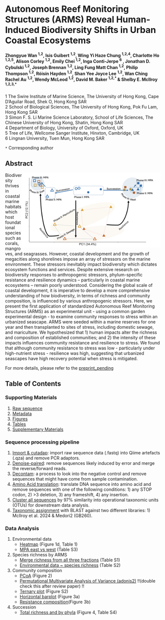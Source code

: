 # Autonomous Reef Monitoring Structures (ARMS) Reveal Human-Induced Biodiversity Shifts in Urban Coastal Ecosystems

#### Zhongyue Wan <sup>1,2</sup>, Isis Guibert <sup>1,2</sup>, Wing Yi Haze Chung <sup>1,2,4</sup>, Charlotte Ho <sup>1,2,5</sup>, Alison Corley <sup>1,2</sup>, Emily Chei <sup>1,2</sup>, Inga Conti-Jerpe <sup>6</sup> , Jonathan D. Cybulski <sup>1,2</sup>, Joseph Brennan <sup>1,2</sup>, Ling Fung Matt Chan <sup>1,2</sup>, Philip Thompson <sup>1,2</sup>, Róisín Hayden <sup>1,2</sup>, Shan Yee Joyce Lee <sup>1,2</sup>, Wan Ching Rachel Au <sup>1,2</sup>, Wendy McLeod <sup>1,2</sup>, David M. Baker <sup>1,2,* </sup> &amp; Shelby E. McIlroy <sup>1,2,3,* </sup>

1 The Swire Institute of Marine Science, The University of Hong Kong, Cape D’Aguilar Road, Shek O, Hong Kong SAR <br>
2 School of Biological Sciences, The University of Hong Kong, Pok Fu Lam, Hong Kong SAR <br>
3 Simon F. S. Li Marine Science Laboratory, School of Life Sciences, The Chinese University of Hong Kong, Shatin, Hong Kong SAR <br>
4 Department of Biology, University of Oxford, Oxford, UK <br>
5 Tree of Life, Wellcome Sanger Institute, Hinxton, Cambridge, UK <br>
6 Lingnan University, Tuen Mun, Hong Kong SAR <br>

`*` Corresponding author

## Abstract 

<img align="right" src="2_figure/figure2forshow.png" width=450> 

Biodiversity thrives in coastal marine habitats which host foundational species such as corals, mangroves, and seagrasses. However, coastal development and the growth of megacities along shorelines impose an array of stressors on the marine environment. These stressors inevitably impact biodiversity which dictates ecosystem functions and services. Despite extensive research on biodiversity responses to anthropogenic stressors, phylum-specific resistance and resilience dynamics – particularly in coastal marine ecosystems – remain poorly understood. Considering the global scale of coastal development, it is imperative to develop a more comprehensive understanding of how biodiversity, in terms of richness and community composition, is influenced by various anthropogenic stressors. Here, we present the first application of standardized Autonomous Reef Monitoring Structures (ARMS) as an experimental unit - using a common garden experimental design - to examine community responses to stress within an urbanized seascape. ARMS were seeded within a marine reserves for one year and then transplanted to sites of stress, including domestic sewage, and mariculture. We hypothesized that 1) human impacts alter the richness and composition of established communities; and 2) the intensity of these impacts influences community resistance and resilience to stress. We found that although community resistance to stress was low - particularly under high-nutrient stress - resilience was high, suggesting that urbanized seascapes have high recovery potential when stress is mitigated.

For more details, please refer to the [preprint_pending](link)   


## Table of Contents

### Supporting Materials 
  1. [Raw sequence](link) 
  2. [Metadata](3_data)
  3. [Figures](link)
  4. [Tables](link)
  5. [Supplementary Materials](link)

### Sequence processing pipeline 
1. [Import & cutadap](https://github.com/zhongyuewan/MGEXP1/blob/main/1_code/1.1_importAndCutAdapt.sh): import raw sequence data (.fastq) into Qiime artefacts (.qza) and remove PCR adaptors.
2. [Denoise-paired](https://github.com/zhongyuewan/MGEXP1/blob/main/1_code/1.2_denoiseAndPair.sh): remove sequences likely induced by error and merge the reverse/forward reads.
3. [Decontam](https://github.com/zhongyuewan/MGEXP1/blob/main/1_code/1.3_decontam.r): a process to look into the negative control and remove sequences that might have come from sample contamination.
4. [Amino Acid translation](https://github.com/zhongyuewan/MGEXP1/blob/main/1_code/1.4_aaTranslate.r): translate DNA sequence into amino acid and remove sequences with one of the following conditions: 1) any STOP codon, 2) >3 deletion, 3) any frameshift, 4) any insertion.
5. [Cluster all sequences](https://github.com/zhongyuewan/MGEXP1/blob/main/1_code/1.5_clusterReads.sh) by 97% similarity into operational taxonomic units (OTUs) for downstream data analysis.
6. [Taxonomic assignment](https://github.com/zhongyuewan/MGEXP1/blob/main/1_code/1.6_taxAssign.sh) with BLAST against two different libraries: 1) McIlroy et al. 2024 & Medori2 (GB260).

### Data Analysis 
1. Environmental data
   - [Heatmap](https://github.com/zhongyuewan/MGEXP1/blob/main/1_code/2.1_eData_heatmap.r) (Figure 1d, Table 1)
   - [MPA east vs west](https://github.com/zhongyuewan/MGEXP1/blob/main/1_code/2.2_eastVSwest.r) (Table S3)
2. Species richness by ARMS 
   - [Merge richness from all three fractions](https://github.com/zhongyuewan/MGEXP1/blob/main/1_code/2.3_combinFractionbyARMS.r) (Table S1)
   - [Environmental data ~ species richness](https://github.com/zhongyuewan/MGEXP1/blob/main/1_code/2.4_eDATAvsRichness.r) (Table S2) 
3. Community composition
   - [PCoA](https://github.com/zhongyuewan/MGEXP1/blob/main/1_code/2.5_PCoA.r) (Figure 2)
   - [Permutational Multivariate Analysis of Variance (adonis2)](https://github.com/zhongyuewan/MGEXP1/blob/main/1_code/2.6_adonis2.r) !!(double check this after review paper) !!
   - [Ternary plot](https://github.com/zhongyuewan/MGEXP1/blob/main/1_code/2.7_ternary.r) (Figure S2)
   - [Horizontal barplot](https://github.com/zhongyuewan/MGEXP1/blob/main/1_code/2.8_sidewayBar.r) (Figure 3a)
   - [Resistance composition](https://github.com/zhongyuewan/MGEXP1/blob/main/1_code/2.9_resistanceComposition.r)(Figure 3b)
4. Succession
   - [Total richness and by phyla](https://github.com/zhongyuewan/MGEXP1/blob/main/1_code/2.10_succession.r) (Figure 4, Table S4)
     
